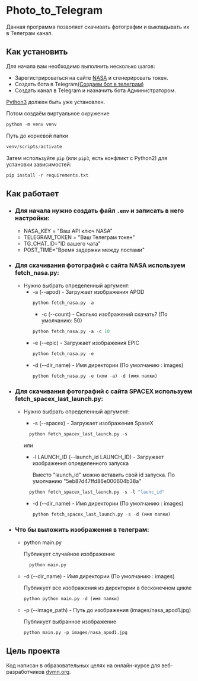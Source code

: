 # Photo_to_Telegram

Данная программа позволяет скачивать фотографии и выкладывать их в Телеграм канал.

## Как установить 

Для начала вам необходимо выполнить несколько шагов:
- Зарегистрироваться на сайте [NASA](https://api.nasa.gov/) и сгенерировать токен.
- Создать бота в Telegram[(Создаем бот в телеграм)](https://smmplanner.com/blog/otlozhennyj-posting-v-telegram/)
- Создать канал в Telegram и назначить бота Администратором.
  
[Python3](https://www.python.org/downloads/) должен быть уже установлен.

Потом создаём виртуальное окружение
```python
python -m venv venv
```
Путь до корневой папки 
```python 
venv/scripts/activate
```

Затем используйте `pip` (или `pip3`, есть конфликт с Python2) для установки зависимостей:
```python
pip install -r requirements.txt
```

## Как работает
- ### Для начала нужно создать файл `.env` и записать в него настройки:
    - NASA_KEY = "Ваш API ключ NASA"
    - TELEGRAM_TOKEN = "Ваш Телеграм токен"
    - TG_CHAT_ID="ID вашего чата"
    - POST_TIME="Время задержки между постами"
    
- ### Для скачивания фотографий с сайта NASA используем **fetch_nasa.py**:
   - Нужно выбрать определенный аргумент:
        - -a (--apod)  -  Загружает изображения APOD
          ```python
          python fetch_nasa.py -a
          ```
          - -c (--count)  -  Сколько изображений скачать? (По умолчанию: 50)
          ```python
          python fetch_nasa.py -a -c 10
          ```
        - -e (--epic)  -  Загружает изображения EPIC
          ```python
          python fetch_nasa.py -e
          ```
        - -d (--dir_name)  -  Имя директории (По умолчанию : images)
          ```python
          python fetch_nasa.py -e (или -a) -d (имя папки)
          ```

- ### Для скачивания фотографий с сайта SPACEX используем **fetch_spacex_last_launch.py**:
  - Нужно выбрать определенный аргумент:
     - -s (--spacex)  -  Загружает изображения SpaseX
      ```python
        python fetch_spacex_last_launch.py -s
      ```
      или
      - -l LAUNCH_ID (--launch_id LAUNCH_ID)  -  Загружает изображения определенного запуска
        
        Вместо "launch_id" можно вставить свой id запуска. По умолчанию "5eb87d47ffd86e000604b38a"

      ```python
        python fetch_spacex_last_launch.py -s -l "launc_id"
      ```
      - -d (--dir_name)  -  Имя директории (По умолчанию : images)
        ```python
        python fetch_spacex_last_launch.py -s -d (имя папки)
        ```

  
- ### Что бы выложить изображения в телеграм:
    - python main.py
    
       Публикует случайное изображение
      ```python
        python main.py
      ```
    - -d (--dir_name)  -  Имя директории (По умолчанию : images)
     
      Публикует все изображения из директории в бесконечном цикле 
      ```python
      python python main.py -d (имя папки)
      ```
    - -p (--image_path) - Путь до изображения (images/nasa_apod1.jpg)
     
      Публикует выбранное изображение
      ```python
      python main.py -p images/nasa_apod1.jpg
      ```

## Цель проекта

Код написан в образовательных целях на онлайн-курсе для веб-разработчиков [dvmn.org](https://dvmn.org/).


